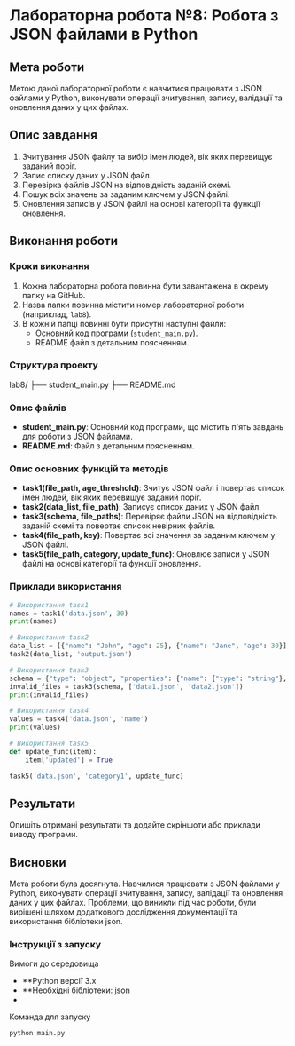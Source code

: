 # Лабораторна робота №8: Робота з JSON файлами в Python

## Мета роботи
Метою даної лабораторної роботи є навчитися працювати з JSON файлами у Python, виконувати операції зчитування, запису, валідації та оновлення даних у цих файлах.

## Опис завдання
1. Зчитування JSON файлу та вибір імен людей, вік яких перевищує заданий поріг.
2. Запис списку даних у JSON файл.
3. Перевірка файлів JSON на відповідність заданій схемі.
4. Пошук всіх значень за заданим ключем у JSON файлі.
5. Оновлення записів у JSON файлі на основі категорії та функції оновлення.

## Виконання роботи
### Кроки виконання
1. Кожна лабораторна робота повинна бути завантажена в окрему папку на GitHub.
2. Назва папки повинна містити номер лабораторної роботи (наприклад, `lab8`).
3. В кожній папці повинні бути присутні наступні файли:
   - Основний код програми (`student_main.py`).
   - README файл з детальним поясненням.

### Структура проекту
lab8/
├── student_main.py
├── README.md

### Опис файлів
- **student_main.py**: Основний код програми, що містить п'ять завдань для роботи з JSON файлами.
- **README.md**: Файл з детальним поясненням.

### Опис основних функцій та методів
- **task1(file_path, age_threshold)**: Зчитує JSON файл і повертає список імен людей, вік яких перевищує заданий поріг.
- **task2(data_list, file_path)**: Записує список даних у JSON файл.
- **task3(schema, file_paths)**: Перевіряє файли JSON на відповідність заданій схемі та повертає список невірних файлів.
- **task4(file_path, key)**: Повертає всі значення за заданим ключем у JSON файлі.
- **task5(file_path, category, update_func)**: Оновлює записи у JSON файлі на основі категорії та функції оновлення.

### Приклади використання
```python
# Використання task1
names = task1('data.json', 30)
print(names)

# Використання task2
data_list = [{"name": "John", "age": 25}, {"name": "Jane", "age": 30}]
task2(data_list, 'output.json')

# Використання task3
schema = {"type": "object", "properties": {"name": {"type": "string"}, "age": {"type": "integer"}}}
invalid_files = task3(schema, ['data1.json', 'data2.json'])
print(invalid_files)

# Використання task4
values = task4('data.json', 'name')
print(values)

# Використання task5
def update_func(item):
    item['updated'] = True

task5('data.json', 'category1', update_func)
```

## Результати
Опишіть отримані результати та додайте скріншоти або приклади виводу програми.

## Висновки
Мета роботи була досягнута. Навчилися працювати з JSON файлами у Python, виконувати операції зчитування, запису, валідації та оновлення даних у цих файлах. Проблеми, що виникли під час роботи, були вирішені шляхом додаткового дослідження документації та використання бібліотеки json.

### Інструкції з запуску

Вимоги до середовища
- **Python версії 3.x
- **Необхідні бібліотеки: json
- 
Команда для запуску
```
python main.py
```
